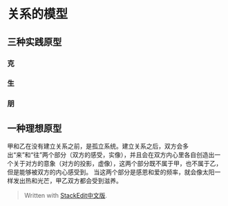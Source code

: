 
# 关系的模型
## 三种实践原型
### 克

### 生


### 朋

## 一种理想原型
甲和乙在没有建立关系之前，是孤立系统。建立关系之后，双方会多出“来”和“往”两个部分（双方的感受，实像），并且会在双方内心里各自创造出一个关于对方的意象（对方的投影，虚像），这两个部分既不属于甲，也不属于乙，但是能够被双方的内心感受到。
当这两个部分是感恩和爱的频率，就会像太阳一样发出热和光芒，甲乙双方都会受到滋养。
> Written with [StackEdit中文版](https://stackedit.cn/).
<!--stackedit_data:
eyJoaXN0b3J5IjpbLTE0OTAxMzY5NjIsNzUwOTEwMzE5XX0=
-->